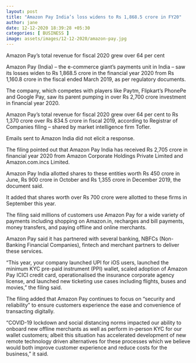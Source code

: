 ```yaml
---
layout: post
title: "Amazon Pay India’s loss widens to Rs 1,868.5 crore in FY20"
author: jane 
date: 12-12-2020 18:39:28 +05:30 
categories: [ BUSINESS ] 
image: assets/images/12-12-2020/amazon-pay.jpg
---
```

Amazon Pay’s total revenue for fiscal 2020 grew over 64 per cent

Amazon Pay (India) – the e-commerce giant’s payments unit in India – saw its losses widen to Rs 1,868.5 crore in the financial year 2020 from Rs 1,160.8 crore in the fiscal ended March 2019, as per regulatory documents.

The company, which competes with players like Paytm, Flipkart’s PhonePe and Google Pay, saw its parent pumping in over Rs 2,700 crore investment in financial year 2020.

Amazon Pay’s total revenue for fiscal 2020 grew over 64 per cent to Rs 1,370 crore over Rs 834.5 crore in fiscal 2019, according to Registrar of Companies filing – shared by market intelligence firm Tofler.

Emails sent to Amazon India did not elicit a response.

The filing pointed out that Amazon Pay India has received Rs 2,705 crore in financial year 2020 from Amazon Corporate Holdings Private Limited and Amazon.com.incs Limited.

Amazon Pay India allotted shares to these entities worth Rs 450 crore in June, Rs 900 crore in October and Rs 1,355 crore in December 2019, the document said.

It added that shares worth over Rs 700 crore were allotted to these firms in September this year.

The filing said millions of customers use Amazon Pay for a wide variety of payments including shopping on Amazon.in, recharges and bill payments, money transfers, and paying offline and online merchants.

Amazon Pay said it has partnered with several banking, NBFCs (Non-Banking Financial Companies), fintech and merchant partners to deliver these services.

“This year, your company launched UPI for iOS users, launched the minimum KYC pre-paid instrument (PPI) wallet, scaled adoption of Amazon Pay ICICI credit card, operationalised the insurance corporate agency license, and launched new ticketing use cases including flights, buses and movies,” the filing said.

The filing added that Amazon Pay continues to focus on “security and reliability” to ensure customers experience the ease and convenience of transacting digitally.

“COVID-19 lockdown and social distancing norms impacted our ability to onboard new offline merchants as well as perform in-person KYC for our wallet customers; albeit this situation has accelerated development of new remote technology driven alternatives for these processes which we believe would both improve customer experience and reduce costs for the business,” it said.